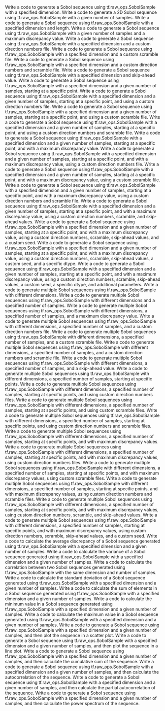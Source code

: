 Write a code to generate a Sobol sequence using tf.raw_ops.SobolSample with a specified dimension.
Write a code to generate a 2D Sobol sequence using tf.raw_ops.SobolSample with a given number of samples.
Write a code to generate a Sobol sequence using tf.raw_ops.SobolSample with a specified dimension and length.
Write a code to generate a Sobol sequence using tf.raw_ops.SobolSample with a given number of samples and a maximum discrepancy value.
Write a code to generate a Sobol sequence using tf.raw_ops.SobolSample with a specified dimension and a custom direction numbers file.
Write a code to generate a Sobol sequence using tf.raw_ops.SobolSample with a specified dimension and a custom scramble file.
Write a code to generate a Sobol sequence using tf.raw_ops.SobolSample with a specified dimension and a custom direction numbers and scramble file.
Write a code to generate a Sobol sequence using tf.raw_ops.SobolSample with a specified dimension and skip-ahead value.
Write a code to generate a Sobol sequence using tf.raw_ops.SobolSample with a specified dimension and a given number of samples, starting at a specific point.
Write a code to generate a Sobol sequence using tf.raw_ops.SobolSample with a specified dimension and a given number of samples, starting at a specific point, and using a custom direction numbers file.
Write a code to generate a Sobol sequence using tf.raw_ops.SobolSample with a specified dimension and a given number of samples, starting at a specific point, and using a custom scramble file.
Write a code to generate a Sobol sequence using tf.raw_ops.SobolSample with a specified dimension and a given number of samples, starting at a specific point, and using a custom direction numbers and scramble file.
Write a code to generate a Sobol sequence using tf.raw_ops.SobolSample with a specified dimension and a given number of samples, starting at a specific point, and with a maximum discrepancy value.
Write a code to generate a Sobol sequence using tf.raw_ops.SobolSample with a specified dimension and a given number of samples, starting at a specific point, and with a maximum discrepancy value, using a custom direction numbers file.
Write a code to generate a Sobol sequence using tf.raw_ops.SobolSample with a specified dimension and a given number of samples, starting at a specific point, and with a maximum discrepancy value, using a custom scramble file.
Write a code to generate a Sobol sequence using tf.raw_ops.SobolSample with a specified dimension and a given number of samples, starting at a specific point, and with a maximum discrepancy value, using a custom direction numbers and scramble file.
Write a code to generate a Sobol sequence using tf.raw_ops.SobolSample with a specified dimension and a given number of samples, starting at a specific point, and with a maximum discrepancy value, using a custom direction numbers, scramble, and skip-ahead values.
Write a code to generate a Sobol sequence using tf.raw_ops.SobolSample with a specified dimension and a given number of samples, starting at a specific point, and with a maximum discrepancy value, using a custom direction numbers, scramble, skip-ahead values, and a custom seed.
Write a code to generate a Sobol sequence using tf.raw_ops.SobolSample with a specified dimension and a given number of samples, starting at a specific point, and with a maximum discrepancy value, using a custom direction numbers, scramble, skip-ahead values, a custom seed, and a specific dtype.
Write a code to generate a Sobol sequence using tf.raw_ops.SobolSample with a specified dimension and a given number of samples, starting at a specific point, and with a maximum discrepancy value, using a custom direction numbers, scramble, skip-ahead values, a custom seed, a specific dtype, and additional parameters.
Write a code to generate multiple Sobol sequences using tf.raw_ops.SobolSample with different dimensions.
Write a code to generate multiple Sobol sequences using tf.raw_ops.SobolSample with different dimensions and a specified number of samples.
Write a code to generate multiple Sobol sequences using tf.raw_ops.SobolSample with different dimensions, a specified number of samples, and a maximum discrepancy value.
Write a code to generate multiple Sobol sequences using tf.raw_ops.SobolSample with different dimensions, a specified number of samples, and a custom direction numbers file.
Write a code to generate multiple Sobol sequences using tf.raw_ops.SobolSample with different dimensions, a specified number of samples, and a custom scramble file.
Write a code to generate multiple Sobol sequences using tf.raw_ops.SobolSample with different dimensions, a specified number of samples, and a custom direction numbers and scramble file.
Write a code to generate multiple Sobol sequences using tf.raw_ops.SobolSample with different dimensions, a specified number of samples, and a skip-ahead value.
Write a code to generate multiple Sobol sequences using tf.raw_ops.SobolSample with different dimensions, a specified number of samples, starting at specific points.
Write a code to generate multiple Sobol sequences using tf.raw_ops.SobolSample with different dimensions, a specified number of samples, starting at specific points, and using custom direction numbers files.
Write a code to generate multiple Sobol sequences using tf.raw_ops.SobolSample with different dimensions, a specified number of samples, starting at specific points, and using custom scramble files.
Write a code to generate multiple Sobol sequences using tf.raw_ops.SobolSample with different dimensions, a specified number of samples, starting at specific points, and using custom direction numbers and scramble files.
Write a code to generate multiple Sobol sequences using tf.raw_ops.SobolSample with different dimensions, a specified number of samples, starting at specific points, and with maximum discrepancy values.
Write a code to generate multiple Sobol sequences using tf.raw_ops.SobolSample with different dimensions, a specified number of samples, starting at specific points, and with maximum discrepancy values, using custom direction numbers files.
Write a code to generate multiple Sobol sequences using tf.raw_ops.SobolSample with different dimensions, a specified number of samples, starting at specific points, and with maximum discrepancy values, using custom scramble files.
Write a code to generate multiple Sobol sequences using tf.raw_ops.SobolSample with different dimensions, a specified number of samples, starting at specific points, and with maximum discrepancy values, using custom direction numbers and scramble files.
Write a code to generate multiple Sobol sequences using tf.raw_ops.SobolSample with different dimensions, a specified number of samples, starting at specific points, and with maximum discrepancy values, using custom direction numbers, scramble, and skip-ahead values.
Write a code to generate multiple Sobol sequences using tf.raw_ops.SobolSample with different dimensions, a specified number of samples, starting at specific points, and with maximum discrepancy values, using custom direction numbers, scramble, skip-ahead values, and a custom seed.
Write a code to calculate the average discrepancy of a Sobol sequence generated using tf.raw_ops.SobolSample with a specified dimension and a given number of samples.
Write a code to calculate the variance of a Sobol sequence generated using tf.raw_ops.SobolSample with a specified dimension and a given number of samples.
Write a code to calculate the correlation between two Sobol sequences generated using tf.raw_ops.SobolSample with the same dimension and number of samples.
Write a code to calculate the standard deviation of a Sobol sequence generated using tf.raw_ops.SobolSample with a specified dimension and a given number of samples.
Write a code to calculate the sum of elements in a Sobol sequence generated using tf.raw_ops.SobolSample with a specified dimension and a given number of samples.
Write a code to calculate the minimum value in a Sobol sequence generated using tf.raw_ops.SobolSample with a specified dimension and a given number of samples.
Write a code to calculate the maximum value in a Sobol sequence generated using tf.raw_ops.SobolSample with a specified dimension and a given number of samples.
Write a code to generate a Sobol sequence using tf.raw_ops.SobolSample with a specified dimension and a given number of samples, and then plot the sequence in a scatter plot.
Write a code to generate a Sobol sequence using tf.raw_ops.SobolSample with a specified dimension and a given number of samples, and then plot the sequence in a line plot.
Write a code to generate a Sobol sequence using tf.raw_ops.SobolSample with a specified dimension and a given number of samples, and then calculate the cumulative sum of the sequence.
Write a code to generate a Sobol sequence using tf.raw_ops.SobolSample with a specified dimension and a given number of samples, and then calculate the autocorrelation of the sequence.
Write a code to generate a Sobol sequence using tf.raw_ops.SobolSample with a specified dimension and a given number of samples, and then calculate the partial autocorrelation of the sequence.
Write a code to generate a Sobol sequence using tf.raw_ops.SobolSample with a specified dimension and a given number of samples, and then calculate the power spectrum of the sequence.